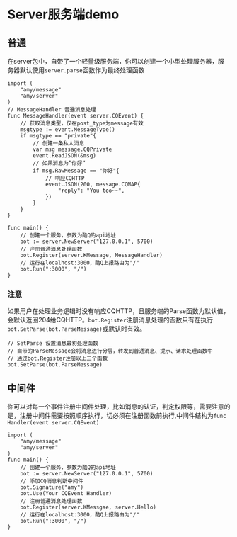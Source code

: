 # Server服务端demo
## 普通
在server包中，自带了一个轻量级服务端，你可以创建一个小型处理服务器，服务器默认使用`server.parse`函数作为最终处理函数
```golang
import (
    "amy/message"
    "amy/server"
)
// MessageHandler 普通消息处理
func MessageHandler(event server.CQEvent) {
    // 获取消息类型，仅在post_type为message有效
    msgtype := event.MessageType()
    if msgtype == "private"{
        // 创建一条私人消息
        var msg message.CQPrivate
        event.ReadJSON(&msg)
        // 如果消息为”你好“
        if msg.RawMessage == "你好"{
            // 响应CQHTTP
            event.JSON(200, message.CQMAP{
                "reply": "You too~~",
            })
        }
    }
}

func main() {
    // 创建一个服务，参数为酷Q的api地址
    bot := server.NewServer("127.0.0.1", 5700)
    // 注册普通消息处理函数
    bot.Register(server.KMessage, MessageHandler)
    // 运行在localhost:3000，酷Q上报路由为"/"
    bot.Run(":3000", "/")
}
```
### 注意
如果用户在处理业务逻辑时没有响应CQHTTP，且服务端的Parse函数为默认值，会默认返回204给CQHTTP。`bot.Register`注册消息处理的函数只有在执行`bot.SetParse(bot.ParseMessage)`或默认时有效。
```golang
// SetParse 设置消息最初处理函数
// 自带的ParseMessage会将消息进行分层，转发到普通消息、提示、请求处理函数中
// 通过bot.Register注册以上三个函数
bot.SetParse(bot.ParseMessage)
```
## 中间件
你可以对每一个事件注册中间件处理，比如消息的认证，判定权限等，需要注意的是，注册中间件需要按照顺序执行，切必须在注册函数前执行,中间件结构为`func Handler(event server.CQEvent)`
```golang
import (
    "amy/message"
    "amy/server"
)
func main() {
    // 创建一个服务，参数为酷Q的api地址
    bot := server.NewServer("127.0.0.1", 5700)
    // 添加CQ消息判断中间件    
    bot.Signature("amy")
    bot.Use(Your CQEvent Handler)
    // 注册普通消息处理函数
    bot.Register(server.KMessgae, server.Hello)
    // 运行在localhost:3000，酷Q上报路由为"/"
    bot.Run(":3000", "/")
}
```